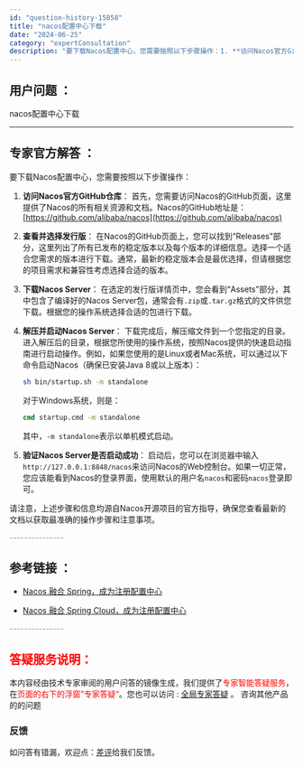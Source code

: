 ```yaml
---
id: "question-history-15858"
title: "nacos配置中心下载"
date: "2024-06-25"
category: "expertConsultation"
description: "要下载Nacos配置中心，您需要按照以下步骤操作：1. **访问Nacos官方GitHub仓库**：   首先，您需要访问Nacos的GitHub页面，这里提供了Nacos的所有相关资源和文档。Nacos的GitHub地址是：[https://github.com/alibaba/nacos](ht"
---
```


## 用户问题 ： 
 nacos配置中心下载  

---------------
## 专家官方解答 ：

要下载Nacos配置中心，您需要按照以下步骤操作：

1. **访问Nacos官方GitHub仓库**：
   首先，您需要访问Nacos的GitHub页面，这里提供了Nacos的所有相关资源和文档。Nacos的GitHub地址是：[https://github.com/alibaba/nacos](https://github.com/alibaba/nacos)

2. **查看并选择发行版**：
   在Nacos的GitHub页面上，您可以找到“Releases”部分，这里列出了所有已发布的稳定版本以及每个版本的详细信息。选择一个适合您需求的版本进行下载。通常，最新的稳定版本会是最优选择，但请根据您的项目需求和兼容性考虑选择合适的版本。

3. **下载Nacos Server**：
   在选定的发行版详情页中，您会看到“Assets”部分，其中包含了编译好的Nacos Server包，通常会有`.zip`或`.tar.gz`格式的文件供您下载。根据您的操作系统选择合适的包进行下载。

4. **解压并启动Nacos Server**：
   下载完成后，解压缩文件到一个您指定的目录。进入解压后的目录，根据您所使用的操作系统，按照Nacos提供的快速启动指南进行启动操作。例如，如果您使用的是Linux或者Mac系统，可以通过以下命令启动Nacos（确保已安装Java 8或以上版本）：
   ```bash
   sh bin/startup.sh -m standalone
   ```
   对于Windows系统，则是：
   ```cmd
   cmd startup.cmd -m standalone
   ```
   其中，`-m standalone`表示以单机模式启动。

5. **验证Nacos Server是否启动成功**：
   启动后，您可以在浏览器中输入`http://127.0.0.1:8848/nacos`来访问Nacos的Web控制台。如果一切正常，您应该能看到Nacos的登录界面，使用默认的用户名`nacos`和密码`nacos`登录即可。

请注意，上述步骤和信息均源自Nacos开源项目的官方指导，确保您查看最新的文档以获取最准确的操作步骤和注意事项。


<font color="#949494">---------------</font> 


## 参考链接 ：

* [Nacos 融合 Spring，成为注册配置中心](https://nacos.io/docs/latest/ecology/use-nacos-with-spring)
 
 * [Nacos 融合 Spring Cloud，成为注册配置中心](https://nacos.io/docs/latest/ecology/use-nacos-with-spring-cloud)


 <font color="#949494">---------------</font> 
 


## <font color="#FF0000">答疑服务说明：</font> 

本内容经由技术专家审阅的用户问答的镜像生成，我们提供了<font color="#FF0000">专家智能答疑服务</font>，在<font color="#FF0000">页面的右下的浮窗”专家答疑“</font>。您也可以访问 : [全局专家答疑](https://answer.opensource.alibaba.com/docs/intro) 。 咨询其他产品的的问题

### 反馈
如问答有错漏，欢迎点：[差评](https://ai.nacos.io/user/feedbackByEnhancerGradePOJOID?enhancerGradePOJOId=15874)给我们反馈。
